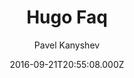 ---
title: Hugo Faq
github: 'https://github.com/aerohub/hugo-faq-theme'
demo: 'https://themes.gohugo.io/theme/hugo-faq-theme/'
author: Pavel Kanyshev
ssg:
  - Hugo
cms:
  - No Cms
date: 2016-09-21T20:55:08.000Z
github_branch: master
description: Simple FAQ Theme for Hugo
stale: true
---